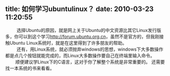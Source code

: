 title: 如何学习ubuntulinux？
date: 2010-03-23 11:20:55
---

<p>
	&nbsp;&nbsp;&nbsp;&nbsp;&nbsp;&nbsp;&nbsp;&nbsp; 选择Ubuntu的原因，就是网上关于Ubuntu的中文资源比其它Linux发行版多，你可以到这个学习<a href="http://forum.ubuntu.org.cn">http://forum.ubuntu.org.cn</a>，虽然不是官方的，但我刚接触Ubuntu Linux系统时，就是在这里得到了许多朋友的帮助。<br />
	&nbsp;&nbsp;&nbsp;&nbsp;&nbsp;&nbsp;&nbsp;&nbsp; 还有，用Linux系统，就必须抛弃windows的思想，windows下大多数操作都是点几个按钮就能完成的，而Linux大多数操作要自己在终端里输入命令。<br />
	&nbsp;&nbsp;&nbsp;&nbsp;&nbsp;&nbsp;&nbsp; 顺便建议学Linux下的C语言，这对于你了解整个系统是非常重要的。 还需要找一本系统的书来看看。</p>